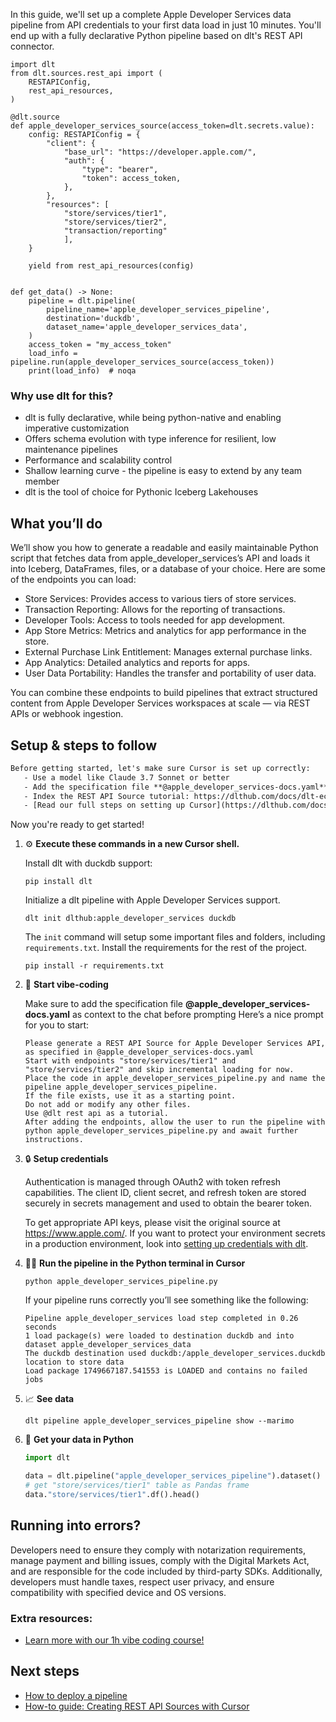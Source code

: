 In this guide, we'll set up a complete Apple Developer Services data pipeline from API credentials to your first data load in just 10 minutes. You'll end up with a fully declarative Python pipeline based on dlt's REST API connector.

```python-outcome
import dlt
from dlt.sources.rest_api import (
    RESTAPIConfig,
    rest_api_resources,
)

@dlt.source
def apple_developer_services_source(access_token=dlt.secrets.value):
    config: RESTAPIConfig = {
        "client": {
            "base_url": "https://developer.apple.com/",
            "auth": {
                "type": "bearer",
                "token": access_token,
            },
        },
        "resources": [
            "store/services/tier1",
            "store/services/tier2",
            "transaction/reporting"
            ],
    }

    yield from rest_api_resources(config)


def get_data() -> None:
    pipeline = dlt.pipeline(
        pipeline_name='apple_developer_services_pipeline',
        destination='duckdb',
        dataset_name='apple_developer_services_data', 
    )
    access_token = "my_access_token"
    load_info = pipeline.run(apple_developer_services_source(access_token))
    print(load_info)  # noqa
```

### Why use dlt for this?

- dlt is fully declarative, while being python-native and enabling imperative customization
- Offers schema evolution with type inference for resilient, low maintenance pipelines
- Performance and scalability control
- Shallow learning curve - the pipeline is easy to extend by any team member
- dlt is the tool of choice for Pythonic Iceberg Lakehouses

## What you’ll do

We’ll show you how to generate a readable and easily maintainable Python script that fetches data from apple_developer_services’s API and loads it into Iceberg, DataFrames, files, or a database of your choice. Here are some of the endpoints you can load:

- Store Services: Provides access to various tiers of store services. 
- Transaction Reporting: Allows for the reporting of transactions. 
- Developer Tools: Access to tools needed for app development. 
- App Store Metrics: Metrics and analytics for app performance in the store. 
- External Purchase Link Entitlement: Manages external purchase links. 
- App Analytics: Detailed analytics and reports for apps. 
- User Data Portability: Handles the transfer and portability of user data.

You can combine these endpoints to build pipelines that extract structured content from Apple Developer Services workspaces at scale — via REST APIs or webhook ingestion.

## Setup & steps to follow

```default
Before getting started, let's make sure Cursor is set up correctly:
   - Use a model like Claude 3.7 Sonnet or better
   - Add the specification file **@apple_developer_services-docs.yaml** as context
   - Index the REST API Source tutorial: https://dlthub.com/docs/dlt-ecosystem/verified-sources/rest_api/ and add it to context as **@dlt rest api**
   - [Read our full steps on setting up Cursor](https://dlthub.com/docs/dlt-ecosystem/llm-tooling/cursor-restapi#23-configuring-cursor-with-documentation)
```

Now you're ready to get started! 

1. ⚙️ **Execute these commands in a new Cursor shell.**
    
    Install dlt with duckdb support:
    ```shell
    pip install dlt
    ```

    Initialize a dlt pipeline with Apple Developer Services support.
    ```shell
    dlt init dlthub:apple_developer_services duckdb
    ```

    The `init` command will setup some important files and folders, including `requirements.txt`. Install the requirements for the rest of the project.
    ```shell
    pip install -r requirements.txt
    ```
    
2. 🤠 **Start vibe-coding**
    
    Make sure to add the specification file **@apple_developer_services-docs.yaml** as context to the chat before prompting
    Here’s a nice prompt for you to start: 
    
    ```prompt
    Please generate a REST API Source for Apple Developer Services API, as specified in @apple_developer_services-docs.yaml 
    Start with endpoints "store/services/tier1" and "store/services/tier2" and skip incremental loading for now. 
    Place the code in apple_developer_services_pipeline.py and name the pipeline apple_developer_services_pipeline. 
    If the file exists, use it as a starting point. 
    Do not add or modify any other files. 
    Use @dlt rest api as a tutorial. 
    After adding the endpoints, allow the user to run the pipeline with python apple_developer_services_pipeline.py and await further instructions.
    ```

    
3. 🔒 **Setup credentials** 
    
    Authentication is managed through OAuth2 with token refresh capabilities. The client ID, client secret, and refresh token are stored securely in secrets management and used to obtain the bearer token.
    
    To get appropriate API keys, please visit the original source at https://www.apple.com/.
    If you want to protect your environment secrets in a production environment, look into [setting up credentials with dlt](https://dlthub.com/docs/walkthroughs/add_credentials).
    
4. 🏃‍♀️ **Run the pipeline in the Python terminal in Cursor**
    
    ```shell
    python apple_developer_services_pipeline.py
    ```
    
    If your pipeline runs correctly you’ll see something like the following:
    
    ```shell
    Pipeline apple_developer_services load step completed in 0.26 seconds
    1 load package(s) were loaded to destination duckdb and into dataset apple_developer_services_data
    The duckdb destination used duckdb:/apple_developer_services.duckdb location to store data
    Load package 1749667187.541553 is LOADED and contains no failed jobs
    ```
    
5. 📈 **See data**
    
    ```shell
    dlt pipeline apple_developer_services_pipeline show --marimo
    ```
    
6. 🐍 **Get your data in Python**
    
    ```python
    import dlt

   data = dlt.pipeline("apple_developer_services_pipeline").dataset()
   # get "store/services/tier1" table as Pandas frame
   data."store/services/tier1".df().head()
    ```

## Running into errors?

Developers need to ensure they comply with notarization requirements, manage payment and billing issues, comply with the Digital Markets Act, and are responsible for the code included by third-party SDKs. Additionally, developers must handle taxes, respect user privacy, and ensure compatibility with specified device and OS versions.

### Extra resources:

- [Learn more with our 1h vibe coding course!](https://www.youtube.com/watch?v=GGid70rnJuM)

## Next steps

- [How to deploy a pipeline](https://dlthub.com/docs/walkthroughs/deploy-a-pipeline)
- [How-to guide: Creating REST API Sources with Cursor](https://dlthub.com/docs/dlt-ecosystem/llm-tooling/cursor-restapi)